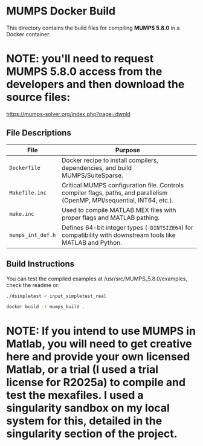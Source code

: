 # MUMPS Docker Build

This directory contains the build files for compiling **MUMPS 5.8.0** in a Docker container.
# NOTE: you'll need to request MUMPS 5.8.0 access from the developers and then download the source files:
https://mumps-solver.org/index.php?page=dwnld

## File Descriptions

| File                | Purpose |
|---------------------|---------|
| `Dockerfile`        | Docker recipe to install compilers, dependencies, and build MUMPS/SuiteSparse. |
| `Makefile.inc`      | Critical MUMPS configuration file. Controls compiler flags, paths, and parallelism (OpenMP, MPI/sequential, INT64, etc.). |
| `make.inc`          | Used to compile MATLAB MEX files with proper flags and MATLAB pathing. |
| `mumps_int_def.h`   | Defines 64-bit integer types (`-DINTSIZE64`) for compatibility with downstream tools like MATLAB and Python. |

## Build Instructions

You can test the compiled examples at /usr/src/MUMPS_5.8.0/examples, check the readme or:
```bash
./dsimpletest < input_simpletest_real
```

```bash
docker build -t mumps_build .
```

# NOTE: If you intend to use MUMPS in Matlab, you will need to get creative here and provide your own licensed Matlab, or a trial (I used a trial license for R2025a) to compile and test the mexafiles. I used a singularity sandbox on my local system for this, detailed in the singularity section of the project.
